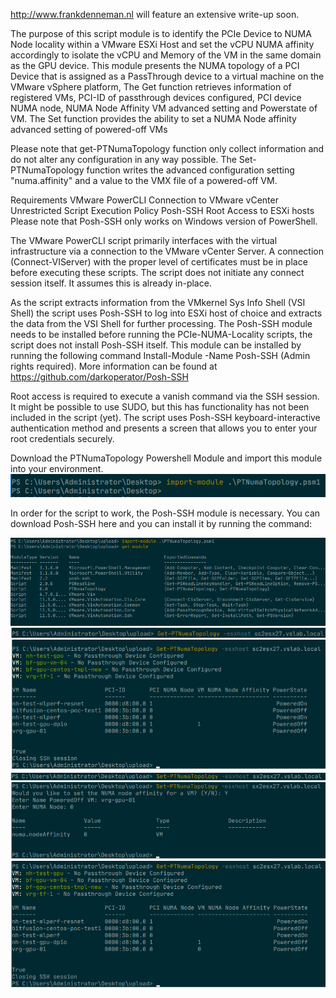 http://www.frankdenneman.nl will feature an extensive write-up soon.

The purpose of this script module is to identify the PCIe Device to NUMA Node locality within a VMware ESXi Host and set the vCPU NUMA affinity accordingly to isolate the vCPU and Memory of the VM in the same domain as the GPU device. This module presents the NUMA topology of a PCI Device that is assigned as a PassThrough device to a virtual machine on the VMware vSphere platform, The Get function retrieves information of registered VMs, PCI-ID of passthrough devices configured, PCI device NUMA node, NUMA Node Affinity VM advanced setting and Powerstate of VM. The Set function provides the ability to set a NUMA Node affinity advanced setting of powered-off VMs

Please note that get-PTNumaTopology function only collect information and do not alter any configuration in any way possible. The Set-PTNumaTopology function writes the advanced configuration setting "numa.affinity" and a value to the VMX file of a powered-off VM.

Requirements
VMware PowerCLI
Connection to VMware vCenter
Unrestricted Script Execution Policy
Posh-SSH
Root Access to ESXi hosts
Please note that Posh-SSH only works on Windows version of PowerShell.

The VMware PowerCLI script primarily interfaces with the virtual infrastructure via a connection to the VMware vCenter Server. A connection (Connect-VIServer) with the proper level of certificates must be in place before executing these scripts. The script does not initiate any connect session itself. It assumes this is already in-place.

As the script extracts information from the VMkernel Sys Info Shell (VSI Shell) the script uses Posh-SSH to log into ESXi host of choice and extracts the data from the VSI Shell for further processing. The Posh-SSH module needs to be installed before running the PCIe-NUMA-Locality scripts, the script does not install Posh-SSH itself. This module can be installed by running the following command Install-Module -Name Posh-SSH (Admin rights required). More information can be found at https://github.com/darkoperator/Posh-SSH

Root access is required to execute a vanish command via the SSH session. It might be possible to use SUDO, but this has functionality has not been included in the script (yet). The script uses Posh-SSH keyboard-interactive authentication method and presents a screen that allows you to enter your root credentials securely.



Download the PTNumaTopology Powershell Module and import this module into your environment.
<img src="images/00-Import-Module-Command.png">

In order for the script to work, the Posh-SSH module is necessary. You can download Posh-SSH here and you can install it by running the command: 

<img src="images/01-Get-Module-Command.png">  
<img src="images/02-Get-PTNumaTopology-Command.png">  
<img src="images/03-Get-PTNumaTopology-Result.png">  
<img src="images/04-Set-PTNumaTopology-Command.png"> 
<img src="images/05-Set-PTNumaTopology-Result.png"> 
<img src="images/06-Verify-SetPTNumaTopology-Command.png">  

